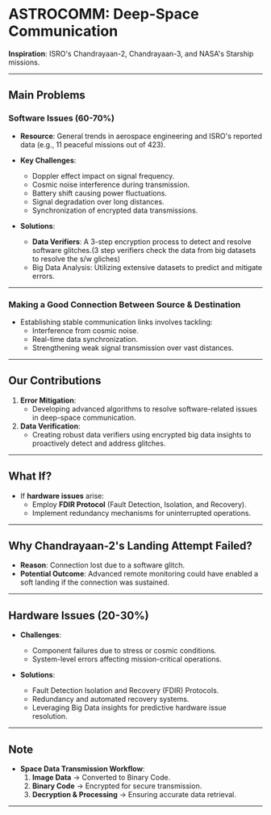 # ASTROCOMM: Deep-Space Communication
**Inspiration**: ISRO's Chandrayaan-2, Chandrayaan-3, and NASA's Starship missions.

---

## Main Problems

### **Software Issues (60-70%)**
- **Resource**: General trends in aerospace engineering and ISRO's reported data (e.g., 11 peaceful missions out of 423).  
- **Key Challenges**:
  - Doppler effect impact on signal frequency.
  - Cosmic noise interference during transmission.
  - Battery shift causing power fluctuations.
  - Signal degradation over long distances.
  - Synchronization of encrypted data transmissions.

- **Solutions**:
  - **Data Verifiers**: A 3-step encryption process to detect and resolve software glitches.(3 step verifiers check the data from big datasets to resolve the s/w gliches)
  - Big Data Analysis: Utilizing extensive datasets to predict and mitigate errors.

---

### **Making a Good Connection Between Source & Destination**
- Establishing stable communication links involves tackling:
  - Interference from cosmic noise.
  - Real-time data synchronization.
  - Strengthening weak signal transmission over vast distances.

---

## Our Contributions
1. **Error Mitigation**:
   - Developing advanced algorithms to resolve software-related issues in deep-space communication.
2. **Data Verification**:
   - Creating robust data verifiers using encrypted big data insights to proactively detect and address glitches.

---

## **What If?**
- If **hardware issues** arise:
  - Employ **FDIR Protocol** (Fault Detection, Isolation, and Recovery).
  - Implement redundancy mechanisms for uninterrupted operations.

---

## Why Chandrayaan-2's Landing Attempt Failed?
- **Reason**: Connection lost due to a software glitch.  
- **Potential Outcome**: Advanced remote monitoring could have enabled a soft landing if the connection was sustained.

---

## **Hardware Issues (20-30%)**
- **Challenges**:
  - Component failures due to stress or cosmic conditions.
  - System-level errors affecting mission-critical operations.

- **Solutions**:
  - Fault Detection Isolation and Recovery (FDIR) Protocols.
  - Redundancy and automated recovery systems.
  - Leveraging Big Data insights for predictive hardware issue resolution.

---

## Note
- **Space Data Transmission Workflow**:
  1. **Image Data** → Converted to Binary Code.
  2. **Binary Code** → Encrypted for secure transmission.
  3. **Decryption & Processing** → Ensuring accurate data retrieval.

---

